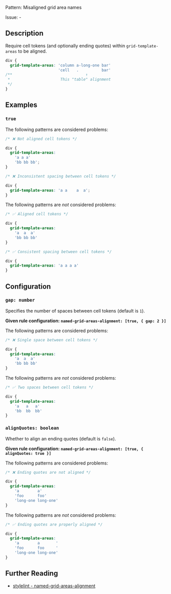 Pattern: Misaligned grid area names

Issue: -

## Description

Require cell tokens (and optionally ending quotes) within `grid-template-areas` to be aligned.

```css
div {
  grid-template-areas: 'column a-long-one bar'
                       'cell   .          bar'
/**                                ↑
 *                      This "table" alignment 
 */
}
```

## Examples

### `true`

The following patterns are considered problems:

```css
/* ❌ Not aligned cell tokens */

div {
  grid-template-areas: 
    'a a a'
    'bb bb bb';
}
```

```css
/* ❌ Inconsistent spacing between cell tokens */

div {
  grid-template-areas: 'a a    a  a';
}
```

The following patterns are _not_ considered problems:

```css
/* ✅ Aligned cell tokens */

div {
  grid-template-areas: 
    'a  a  a'
    'bb bb bb'
}
```

```css
/* ✅ Consistent spacing between cell tokens */

div {
  grid-template-areas: 'a a a a'
}
```

## Configuration

### `gap: number`

Specifies the number of spaces between cell tokens (default is `1`).

**Given rule configuration: `named-grid-areas-alignment: [true, { gap: 2 }]`**

The following patterns are considered problems:

```css
/* ❌ Single space between cell tokens */

div {
  grid-template-areas: 
    'a  a  a'
    'bb bb bb'
}
```

The following patterns are _not_ considered problems:

```css
/* ✅ Two spaces between cell tokens */

div {
  grid-template-areas: 
    'a   a   a'
    'bb  bb  bb'
}
```

### `alignQuotes: boolean`

Whether to align an ending quotes (default is `false`).

**Given rule configuration: `named-grid-areas-alignment: [true, { alignQuotes: true }]`**

The following patterns are considered problems:

```css
/* ❌ Ending quotes are not aligned */

div {
  grid-template-areas: 
    'a        a'
    'foo      foo'
    'long-one long-one'
}
```

The following patterns are _not_ considered problems:

```css
/* ✅ Ending quotes are properly aligned */

div {
  grid-template-areas: 
    'a        a       '
    'foo      foo     '
    'long-one long-one'
}
```

## Further Reading

* [stylelint - named-grid-areas-alignment](https://stylelint.io/user-guide/rules/named-grid-areas-alignment)
